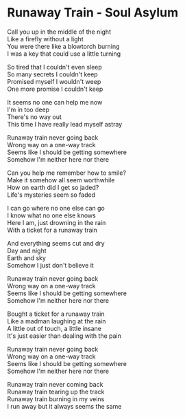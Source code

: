 # Runaway Train - Soul Asylum

Call you up in the middle of the night\
Like a firefly without a light\
You were there like a blowtorch burning\
I was a key that could use a little turning

So tired that I couldn't even sleep\
So many secrets I couldn't keep\
Promised myself I wouldn't weep\
One more promise I couldn't keep

It seems no one can help me now\
I'm in too deep\
There's no way out\
This time I have really lead myself astray

Runaway train never going back\
Wrong way on a one-way track\
Seems like I should be getting somewhere\
Somehow I'm neither here nor there

Can you help me remember how to smile?\
Make it somehow all seem worthwhile\
How on earth did I get so jaded?\
Life's mysteries seem so faded

I can go where no one else can go\
I know what no one else knows\
Here I am, just drowning in the rain\
With a ticket for a runaway train

And everything seems cut and dry\
Day and night\
Earth and sky\
Somehow I just don't believe it

Runaway train never going back\
Wrong way on a one-way track\
Seems like I should be getting somewhere\
Somehow I'm neither here nor there

Bought a ticket for a runaway train\
Like a madman laughing at the rain\
A little out of touch, a little insane\
It's just easier than dealing with the pain

Runaway train never going back\
Wrong way on a one-way track\
Seems like I should be getting somewhere\
Somehow I'm neither here nor there

Runaway train never coming back\
Runaway train tearing up the track\
Runaway train burning in my veins\
I run away but it always seems the same